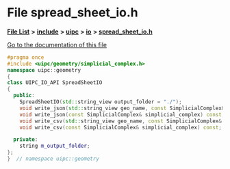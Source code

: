 

# File spread\_sheet\_io.h

[**File List**](files.md) **>** [**include**](dir_d44c64559bbebec7f509842c48db8b23.md) **>** [**uipc**](dir_9f30510905f1286cc334e7ecdb1aceca.md) **>** [**io**](dir_852854ea57a318f61c10cfed1155dbd7.md) **>** [**spread\_sheet\_io.h**](spread__sheet__io_8h.md)

[Go to the documentation of this file](spread__sheet__io_8h.md)


```C++
#pragma once
#include <uipc/geometry/simplicial_complex.h>
namespace uipc::geometry
{
class UIPC_IO_API SpreadSheetIO
{
  public:
    SpreadSheetIO(std::string_view output_folder = "./");
    void write_json(std::string_view geo_name, const SimplicialComplex& simplicial_complex) const;
    void write_json(const SimplicialComplex& simplicial_complex) const;
    void write_csv(std::string_view geo_name, const SimplicialComplex& simplicial_complex) const;
    void write_csv(const SimplicialComplex& simplicial_complex) const;

  private:
    string m_output_folder;
};
}  // namespace uipc::geometry
```


